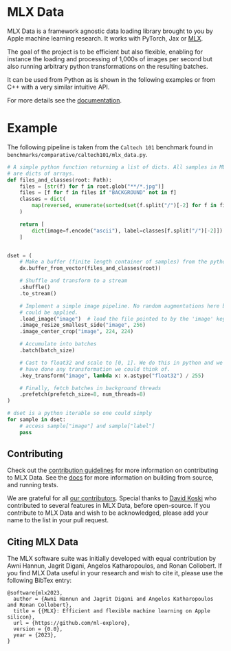 MLX Data
=========

MLX Data is a framework agnostic data loading library brought to you by Apple
machine learning research. It works with PyTorch, Jax or
[MLX](https://ml-explore.github.io/mlx/).

The goal of the project is to be efficient but also flexible, enabling for
instance the loading and processing of 1,000s of images per second but also
running arbitrary python transformations on the resulting batches.

It can be used from Python as is shown in the following examples or from C++
with a very similar intuitive API.

For more details see the [documentation](https://ml-explore.github.io/mlx-data/).

Example
=======

The following pipeline is taken from the `Caltech 101` benchmark found in
`benchmarks/comparative/caltech101/mlx_data.py`.

```python
# A simple python function returning a list of dicts. All samples in MLX data
# are dicts of arrays.
def files_and_classes(root: Path):
    files = [str(f) for f in root.glob("**/*.jpg")]
    files = [f for f in files if "BACKGROUND" not in f]
    classes = dict(
        map(reversed, enumerate(sorted(set(f.split("/")[-2] for f in files))))
    )

    return [
        dict(image=f.encode("ascii"), label=classes[f.split("/")[-2]]) for f in files
    ]


dset = (
    # Make a buffer (finite length container of samples) from the python list
    dx.buffer_from_vector(files_and_classes(root))

    # Shuffle and transform to a stream
    .shuffle()
    .to_stream()

    # Implement a simple image pipeline. No random augmentations here but they
    # could be applied.
    .load_image("image")  # load the file pointed to by the 'image' key as an image
    .image_resize_smallest_side("image", 256)
    .image_center_crop("image", 224, 224)

    # Accumulate into batches
    .batch(batch_size)

    # Cast to float32 and scale to [0, 1]. We do this in python and we could
    # have done any transformation we could think of.
    .key_transform("image", lambda x: x.astype("float32") / 255)

    # Finally, fetch batches in background threads
    .prefetch(prefetch_size=8, num_threads=8)
)

# dset is a python iterable so one could simply
for sample in dset:
    # access sample["image"] and sample["label"]
    pass
```

## Contributing

Check out the [contribution guidelines](CONTRIBUTING.md) for more
information on contributing to MLX Data. See the
[docs](https://ml-explore.github.io/mlx-data/build/html/index.html) for
more information on building from source, and running tests.

We are grateful for all [our
contributors](ACKNOWLEDGMENTS.md#Individual-Contributors). Special thanks
to [David Koski](https://github.com/davidkoski) who contributed to several
features in MLX Data, before open-source. If you contribute to MLX Data and
wish to be acknowledged, please add your name to the list in your pull
request.

## Citing MLX Data

The MLX software suite was initially developed with equal contribution by
Awni Hannun, Jagrit Digani, Angelos Katharopoulos, and Ronan Collobert. If
you find MLX Data useful in your research and wish to cite it, please use
the following BibTex entry:

```
@software{mlx2023,
  author = {Awni Hannun and Jagrit Digani and Angelos Katharopoulos and Ronan Collobert},
  title = {{MLX}: Efficient and flexible machine learning on Apple silicon},
  url = {https://github.com/ml-explore},
  version = {0.0},
  year = {2023},
}
```
